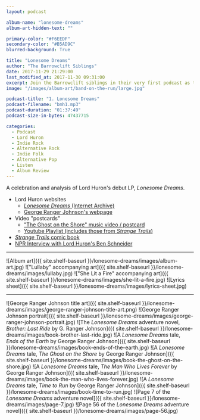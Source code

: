 ```yaml
---
layout: podcast

album-name: "lonesome-dreams"
album-art-hidden-text: ""

primary-color: "#F6EEDF"
secondary-color: "#B5AD9C"
blurred-background: True

title: "Lonesome Dreams"
author: "The Barrowclift Siblings"
date: 2017-11-29 21:29:00
last_modified_at: 2017-11-30 09:31:00
excerpt: Join the Barrowclift siblings in their very first podcast as they analyze and celebrate Lord Huron's debut LP, *Lonesome Dreams*.
image: "/images/album-art/band-on-the-run/large.jpg"

podcast-title: "1. Lonesome Dreams"
podcast-filename: "bmh1.mp3"
podcast-duration: "01:37:49"
podcast-size-in-bytes: 47437715

categories:
  - Podcast
  - Lord Huron
  - Indie Rock
  - Alternative Rock
  - Indie Folk
  - Alternative Pop
  - Listen
  - Album Review
---
```


A celebration and analysis of Lord Huron's debut LP, *Lonesome Dreams*.

* Lord Huron websites
	- [*Lonesome Dreams* (Internet Archive)](https://web.archive.org/web/20121201170541/http://www.lordhuron.com/)
	- [George Ranger Johnson's webpage](http://www.georgerangerjohnson.com)
* Video "postcards"
	- ["The Ghost on the Shore" music video / postcard](https://www.youtube.com/watch?v=BCYmDwAckNg)
	- [Youtube Playlist (includes those from *Strange Trails*)](https://www.youtube.com/playlist?list=PL26E088D7793E1C27)
* [*Strange Trails* comic book](https://www.merchbar.com/rock-alternative/lord-huron/lord-huron-strange-trails-comic-book)
* [NPR Interview with Lord Huron's Ben Schneider](http://www.npr.org/2015/04/06/397364256/lord-huron-wants-you-to-dance-at-the-apocalypse)

-----------

![Album art]({{ site.shelf-baseurl }}/lonesome-dreams/images/album-art.jpg)
!["Lullaby" accompanying art]({{ site.shelf-baseurl }}/lonesome-dreams/images/lullaby.jpg)
!["She Lit a Fire" accompanying art]({{ site.shelf-baseurl }}/lonesome-dreams/images/she-lit-a-fire.jpg)
![Lyrics sheet]({{ site.shelf-baseurl }}/lonesome-dreams/images/lyrics-sheet.jpg)

-----------

![George Ranger Johnson title art]({{ site.shelf-baseurl }}/lonesome-dreams/images/george-ranger-johnson-title-art.png)
![George Ranger Johnson portrait]({{ site.shelf-baseurl }}/lonesome-dreams/images/george-ranger-johnson-portrait.jpg)
![The *Lonesome Dreams* adventure novel, *Brother: Last Ride* by G. Ranger Johnson]({{ site.shelf-baseurl }}/lonesome-dreams/images/book-brother-last-ride.jpg)
![A *Lonesome Dreams* tale, *Ends of the Earth* by George Ranger Johnson]({{ site.shelf-baseurl }}/lonesome-dreams/images/book-ends-of-the-earth.jpg)
![A *Lonesome Dreams* tale, *The Ghost on the Shore* by George Ranger Johnson]({{ site.shelf-baseurl }}/lonesome-dreams/images/book-the-ghost-on-the-shore.jpg)
![A *Lonesome Dreams* tale, *The Man Who Lives Forever* by George Ranger Johnson]({{ site.shelf-baseurl }}/lonesome-dreams/images/book-the-man-who-lives-forever.jpg)
![A *Lonesome Dreams* tale, *Time to Run* by George Ranger Johnson]({{ site.shelf-baseurl }}/lonesome-dreams/images/book-time-to-run.jpg)
![Page 7 of the *Lonesome Dreams* adventure novel]({{ site.shelf-baseurl }}/lonesome-dreams/images/page-7.jpg)
![Page 56 of the *Lonesome Dreams* adventure novel]({{ site.shelf-baseurl }}/lonesome-dreams/images/page-56.jpg)
